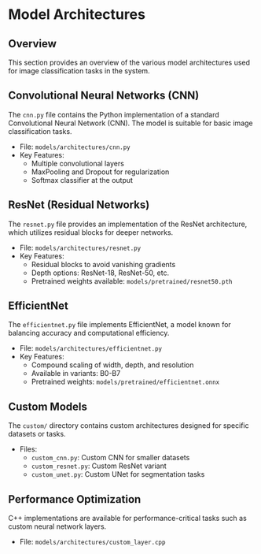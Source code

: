 # Model Architectures

## Overview

This section provides an overview of the various model architectures used for image classification tasks in the system.

## Convolutional Neural Networks (CNN)

The `cnn.py` file contains the Python implementation of a standard Convolutional Neural Network (CNN). The model is suitable for basic image classification tasks.

- File: `models/architectures/cnn.py`
- Key Features:
  - Multiple convolutional layers
  - MaxPooling and Dropout for regularization
  - Softmax classifier at the output

## ResNet (Residual Networks)

The `resnet.py` file provides an implementation of the ResNet architecture, which utilizes residual blocks for deeper networks.

- File: `models/architectures/resnet.py`
- Key Features:
  - Residual blocks to avoid vanishing gradients
  - Depth options: ResNet-18, ResNet-50, etc.
  - Pretrained weights available: `models/pretrained/resnet50.pth`

## EfficientNet

The `efficientnet.py` file implements EfficientNet, a model known for balancing accuracy and computational efficiency.

- File: `models/architectures/efficientnet.py`
- Key Features:
  - Compound scaling of width, depth, and resolution
  - Available in variants: B0-B7
  - Pretrained weights: `models/pretrained/efficientnet.onnx`

## Custom Models

The `custom/` directory contains custom architectures designed for specific datasets or tasks.

- Files:
  - `custom_cnn.py`: Custom CNN for smaller datasets
  - `custom_resnet.py`: Custom ResNet variant
  - `custom_unet.py`: Custom UNet for segmentation tasks

## Performance Optimization

C++ implementations are available for performance-critical tasks such as custom neural network layers.

- File: `models/architectures/custom_layer.cpp`
